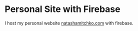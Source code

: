 # Personal Site with Firebase

I host my personal website [natashamitchko.com](https://www.natashamitchko.com) with firebase.
